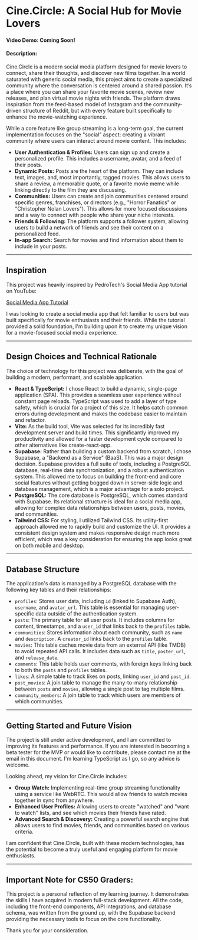 # Cine.Circle: A Social Hub for Movie Lovers

#### Video Demo: Coming Soon!<URL HERE>

#### Description:

Cine.Circle is a modern social media platform designed for movie lovers to connect, share their thoughts, and discover new films together. In a world saturated with generic social media, this project aims to create a specialized community where the conversation is centered around a shared passion. It’s a place where you can share your favorite movie scenes, review new releases, and plan virtual movie nights with friends. The platform draws inspiration from the feed-based model of Instagram and the community-driven structure of Reddit, but with every feature built specifically to enhance the movie-watching experience.

While a core feature like group streaming is a long-term goal, the current implementation focuses on the "social" aspect: creating a vibrant community where users can interact around movie content. This includes:

* **User Authentication & Profiles:** Users can sign up and create a personalized profile. This includes a username, avatar, and a feed of their posts.
* **Dynamic Posts:** Posts are the heart of the platform. They can include text, images, and, most importantly, tagged movies. This allows users to share a review, a memorable quote, or a favorite movie meme while linking directly to the film they are discussing.
* **Communities:** Users can create and join communities centered around specific genres, franchises, or directors (e.g., "Horror Fanatics" or "Christopher Nolan Lovers"). This allows for more focused discussions and a way to connect with people who share your niche interests.
* **Friends & Following:** The platform supports a follower system, allowing users to build a network of friends and see their content on a personalized feed.
* **In-app Search:** Search for movies and find information about them to include in your posts.

---

## Inspiration

This project was heavily inspired by PedroTech's Social Media App tutorial on YouTube:

[Social Media App Tutorial](https://www.youtube.com/watch?v=_sSTzz13tVY)

I was looking to create a social media app that felt familiar to users but was built specifically for movie enthusiasts and their friends. While the tutorial provided a solid foundation, I'm building upon it to create my unique vision for a movie-focused social media experience.

---

## Design Choices and Technical Rationale

The choice of technology for this project was deliberate, with the goal of building a modern, performant, and scalable application.

* **React & TypeScript:** I chose React to build a dynamic, single-page application (SPA). This provides a seamless user experience without constant page reloads. TypeScript was used to add a layer of type safety, which is crucial for a project of this size. It helps catch common errors during development and makes the codebase easier to maintain and refactor.
* **Vite:** As the build tool, Vite was selected for its incredibly fast development server and build times. This significantly improved my productivity and allowed for a faster development cycle compared to other alternatives like create-react-app.
* **Supabase:** Rather than building a custom backend from scratch, I chose Supabase, a "Backend as a Service" (BaaS). This was a major design decision. Supabase provides a full suite of tools, including a PostgreSQL database, real-time data synchronization, and a robust authentication system. This allowed me to focus on building the front-end and core social features without getting bogged down in server-side logic and database management, which is a major advantage for a solo project.
* **PostgreSQL:** The core database is PostgreSQL, which comes standard with Supabase. Its relational structure is ideal for a social media app, allowing for complex data relationships between users, posts, movies, and communities.
* **Tailwind CSS:** For styling, I utilized Tailwind CSS. Its utility-first approach allowed me to rapidly build and customize the UI. It provides a consistent design system and makes responsive design much more efficient, which was a key consideration for ensuring the app looks great on both mobile and desktop.

---

## Database Structure

The application's data is managed by a PostgreSQL database with the following key tables and their relationships:

* `profiles`: Stores user data, including `id` (linked to Supabase Auth), `username`, and `avatar_url`. This table is essential for managing user-specific data outside of the authentication system.
* `posts`: The primary table for all user posts. It includes columns for content, timestamps, and a `user_id` that links back to the `profiles` table.
* `communities`: Stores information about each community, such as `name` and `description`. A `creator_id` links back to the `profiles` table.
* `movies`: This table caches movie data from an external API (like TMDB) to avoid repeated API calls. It includes data such as `title`, `poster_url`, and `release_date`.
* `comments`: This table holds user comments, with foreign keys linking back to both the `posts` and `profiles` tables.
* `likes`: A simple table to track likes on posts, linking `user_id` and `post_id`.
* `post_movies`: A join table to manage the many-to-many relationship between `posts` and `movies`, allowing a single post to tag multiple films.
* `community_members`: A join table to track which users are members of which communities.

---

## Getting Started and Future Vision

The project is still under active development, and I am committed to improving its features and performance. If you are interested in becoming a beta tester for the MVP or would like to contribute, please contact me at the email in this document. I'm learning TypeScript as I go, so any advice is welcome.

Looking ahead, my vision for Cine.Circle includes:

* **Group Watch:** Implementing real-time group streaming functionality using a service like WebRTC. This would allow friends to watch movies together in sync from anywhere.
* **Enhanced User Profiles:** Allowing users to create "watched" and "want to watch" lists, and see which movies their friends have rated.
* **Advanced Search & Discovery:** Creating a powerful search engine that allows users to find movies, friends, and communities based on various criteria.

I am confident that Cine.Circle, built with these modern technologies, has the potential to become a truly useful and engaging platform for movie enthusiasts.

---

## Important Note for CS50 Graders:

This project is a personal reflection of my learning journey. It demonstrates the skills I have acquired in modern full-stack development. All the code, including the front-end components, API integrations, and database schema, was written from the ground up, with the Supabase backend providing the necessary tools to focus on the core functionality.

Thank you for your consideration.
